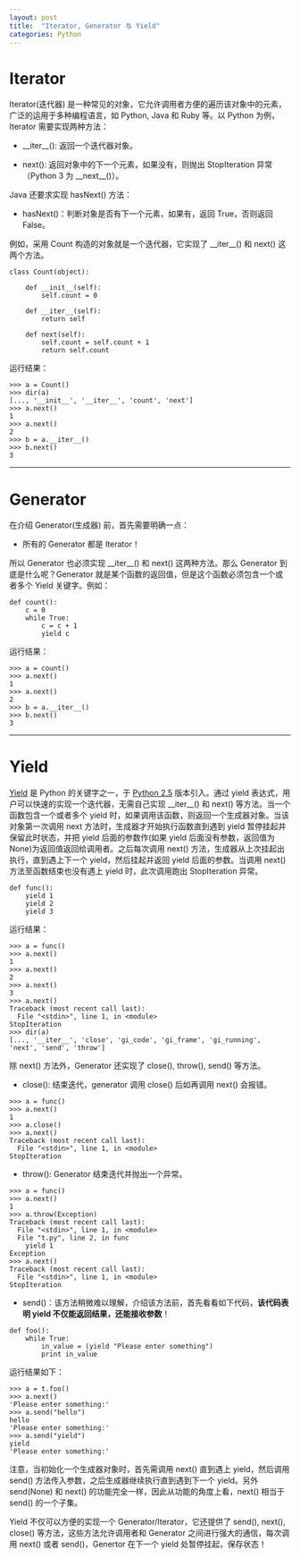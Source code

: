```yaml
---
layout: post
title:  "Iterator, Generator 与 Yield"
categories: Python 
---
```


# Iterator

Iterator(迭代器) 是一种常见的对象，它允许调用者方便的遍历该对象中的元素，广泛的运用于多种编程语言，如 Python, Java 和 Ruby 等。以 Python 为例，Iterator 需要实现两种方法：

- \_\_iter\_\_(): 返回一个迭代器对象。

- next(): 返回对象中的下一个元素，如果没有，则抛出 StopIteration 异常（Python 3 为 \_\_next\_\_()）。

Java 还要求实现 hasNext() 方法：

- hasNext()：判断对象是否有下一个元素，如果有，返回 True，否则返回 False。

例如，采用 Count 构造的对象就是一个迭代器，它实现了 \_\_iter\_\_() 和 next() 这两个方法。

~~~
class Count(object):

    def __init__(self):
        self.count = 0

    def __iter__(self):
        return self

    def next(self):
        self.count = self.count + 1
        return self.count
~~~

运行结果：

~~~
>>> a = Count()
>>> dir(a)
[..., '__init__', '__iter__', 'count', 'next']
>>> a.next()
1
>>> a.next()
2
>>> b = a.__iter__()
>>> b.next()
3
~~~

--------------

# Generator
 
 在介绍 Generator(生成器) 前，首先需要明确一点：
 
 - 所有的 Generator 都是 Iterator！
 
所以 Generator 也必须实现 \_\_iter\_\_() 和 next() 这两种方法。那么 Generator 到底是什么呢？Generator 就是某个函数的返回值，但是这个函数必须包含一个或者多个 Yield 关键字。例如：
 
~~~
def count():
    c = 0
    while True:
        c = c + 1
        yield c
~~~

运行结果：

~~~
>>> a = count()
>>> a.next()
1
>>> a.next()
2
>>> b = a.__iter__()
>>> b.next()
3
~~~

------------

# Yield

[Yield](https://www.python.org/dev/peps/pep-0342/) 是 Python 的关键字之一，于 [Python 2.5](https://docs.python.org/3/whatsnew/2.5.html) 版本引入。通过 yield 表达式，用户可以快速的实现一个迭代器，无需自己实现 \_\_iter\_\_() 和 next() 等方法。当一个函数包含一个或者多个 yield 时，如果调用该函数，则返回一个生成器对象。当该对象第一次调用 next 方法时，生成器才开始执行函数直到遇到 yield 暂停挂起并保留此时状态，并把 yield 后面的参数作(如果 yield 后面没有参数，返回值为 None)为返回值返回给调用者。之后每次调用 next() 方法，生成器从上次挂起出执行，直到遇上下一个 yield，然后挂起并返回 yield 后面的参数。当调用 next() 方法至函数结束也没有遇上 yield 时，此次调用跑出 StopIteration 异常。

~~~
def func():
    yield 1
    yield 2
    yield 3
~~~

运行结果：

~~~
>>> a = func()
>>> a.next()
1
>>> a.next()
2
>>> a.next()
3
>>> a.next()
Traceback (most recent call last):
  File "<stdin>", line 1, in <module>
StopIteration
>>> dir(a)
[..., '__iter__', 'close', 'gi_code', 'gi_frame', 'gi_running', 'next', 'send', 'throw']
~~~

除 next() 方法外，Generator 还实现了 close(), throw(), send() 等方法。

- close(): 结束迭代，generator 调用 close() 后如再调用 next() 会报错。

~~~
>>> a = func()
>>> a.next()
1
>>> a.close()
>>> a.next()
Traceback (most recent call last):
  File "<stdin>", line 1, in <module>
StopIteration
~~~

- throw(): Generator 结束迭代并抛出一个异常。

~~~
>>> a = func()
>>> a.next()
1
>>> a.throw(Exception)
Traceback (most recent call last):
  File "<stdin>", line 1, in <module>
  File "t.py", line 2, in func
    yield 1
Exception
>>> a.next()
Traceback (most recent call last):
  File "<stdin>", line 1, in <module>
StopIteration
~~~

- send()：该方法稍微难以理解，介绍该方法前，首先看看如下代码，__该代码表明 yield 不仅能返回结果，还能接收参数__！

~~~
def foo():
    while True:
        in_value = (yield "Please enter something")
        print in_value
~~~

运行结果如下：

~~~
>>> a = t.foo()
>>> a.next()
'Please enter something:'
>>> a.send("hello")
hello
'Please enter something:'
>>> a.send("yield")
yield
'Please enter something:'
~~~

注意，当初始化一个生成器对象时，首先需调用 next() 直到遇上 yield，然后调用 send() 方法传入参数，之后生成器继续执行直到遇到下一个 yield。另外 send(None) 和 next() 的功能完全一样，因此从功能的角度上看，next() 相当于 send() 的一个子集。

Yield 不仅可以方便的实现一个 Generator/Iterator，它还提供了 send(), next(), close() 等方法，这些方法允许调用者和 Generator 之间进行强大的通信，每次调用 next() 或者 send()，Genertor 在下一个 yield 处暂停挂起，保存状态！

